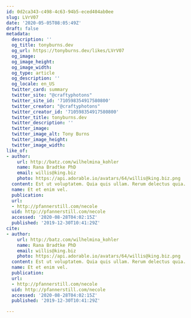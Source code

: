 ```yaml
---
id: 0d2ca343-c498-4c63-94b5-eced404ab0ee
slug: LVrV07
date: '2020-05-05T08:05:49Z'
draft: false
metadata:
  description: ''
  og_title: tonyburns.dev
  og_url: https://tonyburns.dev/likes/LVrV07
  og_image: 
  og_image_height: 
  og_image_width: 
  og_type: article
  og_description: ''
  og_locale: en_US
  twitter_card: summary
  twitter_site: "@craftyphotons"
  twitter_site_id: '710598354917580800'
  twitter_creator: "@craftyphotons"
  twitter_creator_id: '710598354917580800'
  twitter_title: tonyburns.dev
  twitter_description: ''
  twitter_image: 
  twitter_image_alt: Tony Burns
  twitter_image_height: 
  twitter_image_width: 
like_of:
- author:
    url: http://batz.com/wilhelmina_kohler
    name: Rana Bradtke PhD
    email: willis@king.biz
    photo: https://api.adorable.io/avatars/64/willis@king.biz.png
  content: Est ut voluptatem. Quia quis ullam. Rerum delectus quia.
  name: Et et enim vel.
  publication: 
  url:
  - http://pfannerstill.com/necole
  uid: http://pfannerstill.com/necole
  accessed: '2020-08-28T04:02:15Z'
  published: '2019-12-30T10:41:29Z'
cite:
- author:
    url: http://batz.com/wilhelmina_kohler
    name: Rana Bradtke PhD
    email: willis@king.biz
    photo: https://api.adorable.io/avatars/64/willis@king.biz.png
  content: Est ut voluptatem. Quia quis ullam. Rerum delectus quia.
  name: Et et enim vel.
  publication: 
  url:
  - http://pfannerstill.com/necole
  uid: http://pfannerstill.com/necole
  accessed: '2020-08-28T04:02:15Z'
  published: '2019-12-30T10:41:29Z'

---
```



